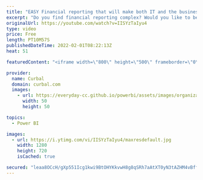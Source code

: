 ```yaml
---
title: "EASY Financial reporting that will make both IT and the business happy 😃"
excerpt: "Do you find financial reporting complex? Would you like to be able to combine the best features of Power BI with the best features in Excel to be able to do easy financial reporting? Then click play and let me show you!  Here you can download all the pbix files: https://curbal.com/donwload-center  SUBSCRIBE"
originalUrl: https://youtube.com/watch?v=IISYzTaIyu4
type: video
price: Free
length: PT10M57S
publishedDateTime: 2022-02-01T08:22:13Z
heat: 51

featuredContent: "<iframe width=\"800\" height=\"500\" frameborder=\"0\" src=\"https://www.youtube.com/embed/IISYzTaIyu4\" allow=\"accelerometer; autoplay; encrypted-media; gyroscope; picture-in-picture\" allowfullscreen></iframe>"

provider:
  name: Curbal
  domain: curbal.com
  images:
    - url: https://everyday-cc.github.io/powerbi/assets/images/organizations/curbal.com-50x50.jpg
      width: 50
      height: 50

topics:
  - Power BI

images:
  - url: https://i.ytimg.com/vi/IISYzTaIyu4/maxresdefault.jpg
    width: 1280
    height: 720
    isCached: true

secured: "leaa8OCcH/gXp551Icg1kwi9BtOHYKkvwH8g8qSRh7aAtXT0yN3tAZHM4vBffk/2azTsDcr87hwmVlK3jHqQp6oSQ+WvhLqQk9cGqbglMznT7GffBMiLFwrTsjlc87ixAflTI4op6lXUkKxLdXx1mbmS2R1JNx2A9zj9f6s0KxhOW72LUtJQg9Ru/MJBIJaYQYYJOkWXB0rYgN5gAQJxr/rlBCcm2yKtpjlvCTHhsXo0FfVobD3k1flbt/kfJ5JUgvAZB/P1ieIfls0oo4MWIyepffXBcoPb7AeiybzF60zoI2G8VaYCROvIb7DMfTHhGC7T8hTHQPXpjJluIkpSsQEGPT0eR0W2uSP70NboS2gq1S+Kne6F01uOl/0jeSoFXYdvUBjs0U6gstyDZjPuhVijJvzBgE0NciYVRi5bhvE=;Th1LjuMoNpEGeeyFLn2gZA=="
---
```


